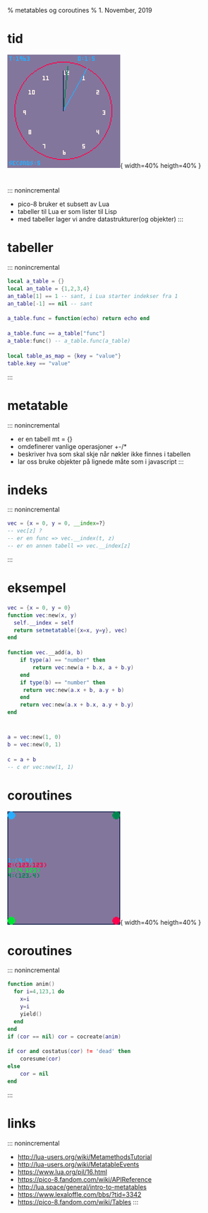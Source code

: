 % metatables og coroutines
% 1. November, 2019

# tid
![](./clock_0.gif){ width=40% heigth=40% }

# 
::: nonincremental
- pico-8 bruker et subsett av Lua 
- tabeller til Lua er som lister til Lisp
- med tabeller lager vi andre datastrukturer(og objekter)
:::

# tabeller
::: nonincremental
```{.lua .numberLines}
local a_table = {}
local an_table = {1,2,3,4}
an_table[1] == 1 -- sant, i Lua starter indekser fra 1
an_table[-1] == nil -- sant

a_table.func = function(echo) return echo end

a_table.func == a_table["func"]
a_table:func() -- a_table.func(a_table)

local table_as_map = {key = "value"}
table.key == "value"
```
:::

# metatable
::: nonincremental
- er en tabell mt = {}
- omdefinerer vanlige operasjoner +-/*[]()
- beskriver hva som skal skje når nøkler ikke finnes i tabellen 
- lar oss bruke objekter på lignede måte som i javascript
:::

# indeks
::: nonincremental
```{.lua .numberLines}
vec = {x = 0, y = 0, __index=?}
-- vec[z] ?
-- er en func => vec.__index(t, z) 
-- er en annen tabell => vec.__index[z]
```
:::

# eksempel
```{.lua .numberLines}
vec = {x = 0, y = 0}
function vec:new(x, y)
  self.__index = self
  return setmetatable({x=x, y=y}, vec)
end

function vec.__add(a, b)
    if type(a) == "number" then
        return vec:new(a + b.x, a + b.y)
    end
    if type(b) == "number" then
     return vec:new(a.x + b, a.y + b)
    end
    return vec:new(a.x + b.x, a.y + b.y)
end
```

# 
```{.lua .numberLines}
a = vec:new(1, 0)
b = vec:new(0, 1)

c = a + b
-- c er vec:new(1, 1)
```

# coroutines
![](./circlecor_0.gif){ width=40% heigth=40% }

# coroutines
::: nonincremental
```{.lua .numberLines}
function anim()
  for i=4,123,1 do
    x=i
    y=i
    yield()
  end
end
if (cor == nil) cor = cocreate(anim)

if cor and costatus(cor) != 'dead' then
    coresume(cor)
else
    cor = nil
end
```
:::

# links
::: nonincremental
- <http://lua-users.org/wiki/MetamethodsTutorial>
- <http://lua-users.org/wiki/MetatableEvents>
- <https://www.lua.org/pil/16.html>
- <https://pico-8.fandom.com/wiki/APIReference>
- <http://lua.space/general/intro-to-metatables>
- <https://www.lexaloffle.com/bbs/?tid=3342>
- <https://pico-8.fandom.com/wiki/Tables>
:::
